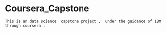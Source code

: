 # Coursera_Capstone
    This is an data science  capstone project ,  under the guidance of IBM through coursera . 
